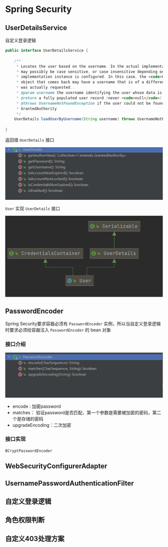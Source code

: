 # Spring Security



## UserDetailsService

自定义登录逻辑

```java
public interface UserDetailsService {

	/**
	 * Locates the user based on the username. In the actual implementation, the search
	 * may possibly be case sensitive, or case insensitive depending on how the
	 * implementation instance is configured. In this case, the <code>UserDetails</code>
	 * object that comes back may have a username that is of a different case than what
	 * was actually requested..
	 * @param username the username identifying the user whose data is required.
	 * @return a fully populated user record (never <code>null</code>)
	 * @throws UsernameNotFoundException if the user could not be found or the user has no
	 * GrantedAuthority
	 */
	UserDetails loadUserByUsername(String username) throws UsernameNotFoundException;

}
```

返回值 `UserDetails` 接口

![image-20210326224259116](Spring-Security.assets/image-20210326224259116.png)

`User` 实现 `UserDetails` 接口

![image-20210326224503165](Spring-Security.assets/image-20210326224503165.png)





## PasswordEncoder

Spring Security要求容器必须有 `PasswordEncoder` 实例，所以当自定义登录逻辑时要求必须给容器注入 `PasswordEncoder` 的 bean 对象



### 接口介绍



![image-20210326224627382](Spring-Security.assets/image-20210326224627382.png)

 

- encode :  加密password
- matches： 验证password是否匹配，第一个参数是需要被加密的密码，第二个是存储的密码
- upgradeEncoding：二次加密



### 接口实现

`BCryptPasswordEncoder`





## WebSecurityConfigurerAdapter





## UsernamePasswordAuthenticationFilter



## 自定义登录逻辑

## 角色权限判断

## 自定义403处理方案

```

```

